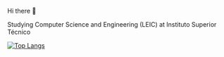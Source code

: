 Hi there 👋

Studying Computer Science and Engineering (LEIC) at Instituto Superior Técnico

[![Top Langs](https://github-readme-stats.vercel.app/api/top-langs/?username=patriciagame)](https://github.com/patriciagam/github-readme-stats)

